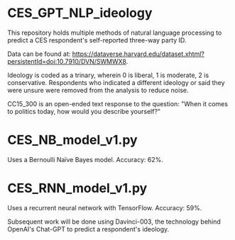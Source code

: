 # CES_GPT_NLP_ideology

This repository holds multiple methods of natural language processing to predict a CES respondent's self-reported three-way party ID. 

Data can be found at: https://dataverse.harvard.edu/dataset.xhtml?persistentId=doi:10.7910/DVN/SWMWX8.

Ideology is coded as a trinary, wherein 0 is liberal, 1 is moderate, 2 is conservative. Respondents who indicated a different ideology or said they were unsure were removed from the analysis to reduce noise. 

CC15_300 is an open-ended text response to the question: "When it comes to politics today, how would you describe yourself?"

# CES_NB_model_v1.py ##
Uses a Bernoulli Naïve Bayes model. Accuracy: 62%.

# CES_RNN_model_v1.py ##
Uses a recurrent neural network with TensorFlow. Accuracy: 59%. 

Subsequent work will be done using Davinci-003, the technology behind OpenAI's Chat-GPT to predict a respondent's ideology.  
